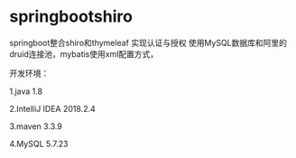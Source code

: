 # springbootshiro


springboot整合shiro和thymeleaf 实现认证与授权 使用MySQL数据库和阿里的druid连接池，mybatis使用xml配置方式，

开发环境：

1.java 1.8

2.IntelliJ IDEA 2018.2.4

3.maven 3.3.9

4.MySQL 5.7.23
